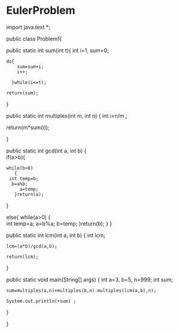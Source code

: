 EulerProblem
============
import java.text.*;

public class Problem1{

public static int sum(int t){
    int i=1, sum=0;
	
	do{
		sum=sum+i;
		i++;

	  }while(i<=t);
 
    return(sum);
}

public static int multiples(int m, int n)
{
   int i=n/m ;

   return(m*sum(i));

}

public static int gcd(int a, int b)
{	
   if(a>b){

	while(b>0)
       {
	 int temp=b;
	  b=a%b;
         a=temp;
       }return(a);
   }

else{
	while(a>0)
       {	 
	int temp=a;
	a=b%a;
        b=temp;
       }return(b);
     }
}



public static int lcm(int a, int b)	
{
	int lcm;

	lcm=(a*b)/gcd(a,b);

	return(lcm);
}

public static void main(String[] args)
{
	int a=3, b=5, n=999;
	int sum;
	
	sum=multiples(a,n)+multiples(b,n)-multiples(lcm(a,b),n);
	
	System.out.println(+sum) ;
}

}

